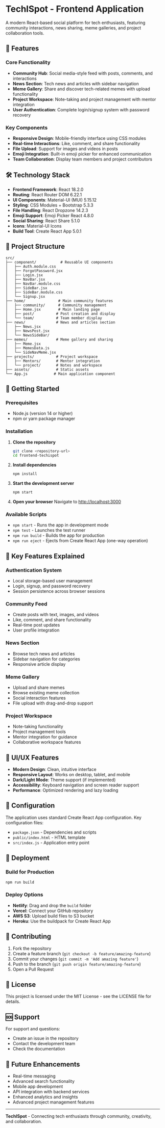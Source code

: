 # TechISpot - Frontend Application

A modern React-based social platform for tech enthusiasts, featuring community interactions, news sharing, meme galleries, and project collaboration tools.

## 🚀 Features

### Core Functionality
- **Community Hub**: Social media-style feed with posts, comments, and interactions
- **News Section**: Tech news and articles with sidebar navigation
- **Meme Gallery**: Share and discover tech-related memes with upload functionality
- **Project Workspace**: Note-taking and project management with mentor integration
- **User Authentication**: Complete login/signup system with password recovery

### Key Components
- **Responsive Design**: Mobile-friendly interface using CSS modules
- **Real-time Interactions**: Like, comment, and share functionality
- **File Upload**: Support for images and videos in posts
- **Emoji Integration**: Built-in emoji picker for enhanced communication
- **Team Collaboration**: Display team members and project contributors

## 🛠️ Technology Stack

- **Frontend Framework**: React 18.2.0
- **Routing**: React Router DOM 6.22.1
- **UI Components**: Material-UI (MUI) 5.15.12
- **Styling**: CSS Modules + Bootstrap 5.3.3
- **File Handling**: React Dropzone 14.2.3
- **Emoji Support**: Emoji Picker React 4.8.0
- **Social Sharing**: React Share 5.1.0
- **Icons**: Material-UI Icons
- **Build Tool**: Create React App 5.0.1

## 📁 Project Structure

```
src/
├── component/           # Reusable UI components
│   ├── Auth.module.css
│   ├── ForgotPassword.jsx
│   ├── Login.jsx
│   ├── NavBar.jsx
│   ├── NavBar.module.css
│   ├── SideBar.jsx
│   ├── SideBar.module.css
│   └── Signup.jsx
├── home/               # Main community features
│   ├── community/      # Community management
│   ├── Home.jsx        # Main landing page
│   ├── post/          # Post creation and display
│   └── team/          # Team member display
├── news/              # News and articles section
│   ├── News.jsx
│   ├── NewsPost.jsx
│   └── NewsSideBar/
├── memes/             # Meme gallery and sharing
│   ├── Meme.jsx
│   ├── MemesData.js
│   └── SideNavMeme.jsx
├── projects/          # Project workspace
│   ├── Mentors/       # Mentor integration
│   └── project/       # Notes and workspace
├── assets/            # Static assets
└── App.js            # Main application component
```

## 🚀 Getting Started

### Prerequisites
- Node.js (version 14 or higher)
- npm or yarn package manager

### Installation

1. **Clone the repository**
   ```bash
   git clone <repository-url>
   cd frontend-techispot
   ```

2. **Install dependencies**
   ```bash
   npm install
   ```

3. **Start the development server**
   ```bash
   npm start
   ```

4. **Open your browser**
   Navigate to [http://localhost:3000](http://localhost:3000)

### Available Scripts

- `npm start` - Runs the app in development mode
- `npm test` - Launches the test runner
- `npm run build` - Builds the app for production
- `npm run eject` - Ejects from Create React App (one-way operation)

## 🎯 Key Features Explained

### Authentication System
- Local storage-based user management
- Login, signup, and password recovery
- Session persistence across browser sessions

### Community Feed
- Create posts with text, images, and videos
- Like, comment, and share functionality
- Real-time post updates
- User profile integration

### News Section
- Browse tech news and articles
- Sidebar navigation for categories
- Responsive article display

### Meme Gallery
- Upload and share memes
- Browse existing meme collection
- Social interaction features
- File upload with drag-and-drop support

### Project Workspace
- Note-taking functionality
- Project management tools
- Mentor integration for guidance
- Collaborative workspace features

## 🎨 UI/UX Features

- **Modern Design**: Clean, intuitive interface
- **Responsive Layout**: Works on desktop, tablet, and mobile
- **Dark/Light Mode**: Theme support (if implemented)
- **Accessibility**: Keyboard navigation and screen reader support
- **Performance**: Optimized rendering and lazy loading

## 🔧 Configuration

The application uses standard Create React App configuration. Key configuration files:

- `package.json` - Dependencies and scripts
- `public/index.html` - HTML template
- `src/index.js` - Application entry point

## 🚀 Deployment

### Build for Production
```bash
npm run build
```

### Deploy Options
- **Netlify**: Drag and drop the `build` folder
- **Vercel**: Connect your GitHub repository
- **AWS S3**: Upload build files to S3 bucket
- **Heroku**: Use the buildpack for Create React App

## 🤝 Contributing

1. Fork the repository
2. Create a feature branch (`git checkout -b feature/amazing-feature`)
3. Commit your changes (`git commit -m 'Add amazing feature'`)
4. Push to the branch (`git push origin feature/amazing-feature`)
5. Open a Pull Request

## 📝 License

This project is licensed under the MIT License - see the LICENSE file for details.

## 🆘 Support

For support and questions:
- Create an issue in the repository
- Contact the development team
- Check the documentation

## 🔮 Future Enhancements

- Real-time messaging
- Advanced search functionality
- Mobile app development
- API integration with backend services
- Enhanced analytics and insights
- Advanced project management features

---

**TechISpot** - Connecting tech enthusiasts through community, creativity, and collaboration.
